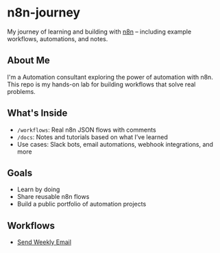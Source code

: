 # n8n-journey

 My journey of learning and building with [n8n](https://n8n.io) – including example workflows, automations, and notes.

## About Me

I'm a Automation consultant exploring the power of automation with n8n. This repo is my hands-on lab for building workflows that solve real problems.

## What's Inside

-  `/workflows`: Real n8n JSON flows with comments
-  `/docs`: Notes and tutorials based on what I’ve learned
-  Use cases: Slack bots, email automations, webhook integrations, and more

##  Goals

- Learn by doing
- Share reusable n8n flows
- Build a public portfolio of automation projects

## Workflows

- [Send Weekly Email](flows/send-weekly-email/description.md)